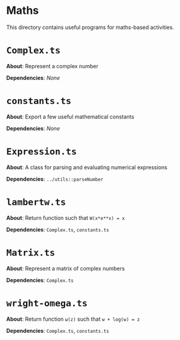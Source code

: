 # Maths

This directory contains useful programs for maths-based activities.

# `Complex.ts`
**About**: Represent a complex number

**Dependencies**: *None*

# `constants.ts`
**About**: Export a few useful mathematical constants

**Dependencies**: *None*

# `Expression.ts`
**About**: A class for parsing and evaluating numerical expressions

**Dependencies**: `../utils::parseNumber`

# `lambertw.ts`
**About**: Return function such that `W(x*e**x) = x`

**Dependencies**: `Complex.ts`, `constants.ts`

# `Matrix.ts`
**About**: Represent a matrix of complex numbers

**Dependencies**: `Complex.ts`

# `wright-omega.ts`
**About**: Return function `ω(z)` such that `w + log(w) = z`

**Dependencies**: `Complex.ts`, `constants.ts`